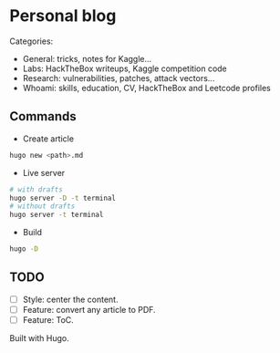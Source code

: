 # Personal blog

Categories:

- General: tricks, notes for Kaggle...
- Labs: HackTheBox writeups, Kaggle competition code
- Research: vulnerabilities, patches, attack vectors...
- Whoami: skills, education, CV, HackTheBox and Leetcode profiles

## Commands 

- Create article
```sh
hugo new <path>.md
```

- Live server
```sh
# with drafts
hugo server -D -t terminal
# without drafts
hugo server -t terminal
```

- Build
```sh
hugo -D
```

## TODO

- [ ] Style: center the content. 
- [ ] Feature: convert any article to PDF. 
- [ ] Feature: ToC. 

Built with Hugo. 